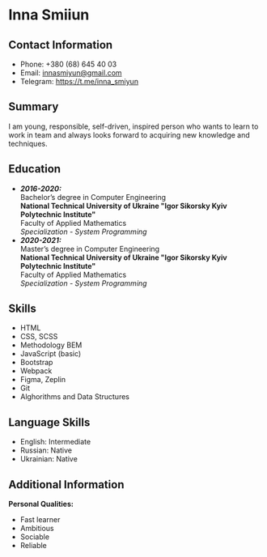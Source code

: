# Inna Smiiun
## Contact Information
 * Phone: +380 (68) 645 40 03
 * Email: <innasmiyun@gmail.com>
 * Telegram: <https://t.me/inna_smiyun>
## Summary
I am young, responsible, self-driven, inspired person who wants to learn to work in team and always looks forward to acquiring new
knowledge and techniques.
## Education
* ***2016-2020:***  
Bachelor’s degree in Computer Engineering  
**National Technical University of Ukraine "Igor Sikorsky Kyiv Polytechnic Institute"**  
Faculty of Applied Mathematics  
*Specialization - System Programming*  
* ***2020-2021:***    
Master’s degree in Computer Engineering  
**National Technical University of Ukraine "Igor Sikorsky Kyiv Polytechnic Institute"**  
Faculty of Applied Mathematics  
*Specialization - System Programming*
## Skills
* HTML
* CSS, SCSS
* Methodology BEM
* JavaScript (basic)
* Bootstrap
* Webpack
* Figma, Zeplin
* Git
* Alghorithms and Data Structures
## Language Skills
* English: Intermediate
* Russian: Native
* Ukrainian: Native
## Additional Information
**Personal Qualities:**
* Fast learner
* Ambitious
* Sociable
* Reliable
